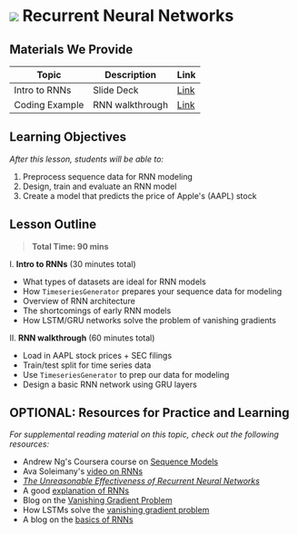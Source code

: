 # ![](https://ga-dash.s3.amazonaws.com/production/assets/logo-9f88ae6c9c3871690e33280fcf557f33.png) Recurrent Neural Networks

## Materials We Provide

| Topic | Description | Link |
| --- | --- | --- |
| Intro to RNNs | Slide Deck | [Link](./rnn.pdf)
| Coding Example | RNN walkthrough | [Link](./rnn-starter.ipynb)|

## Learning Objectives

*After this lesson, students will be able to:*

1. Preprocess sequence data for RNN modeling
2. Design, train and evaluate an RNN model
3. Create a model that predicts the price of Apple's (AAPL) stock

## Lesson Outline

> **Total Time: 90 mins**

I. **Intro to RNNs** (30 minutes total)
- What types of datasets are ideal for RNN models
- How `TimeseriesGenerator` prepares your sequence data for modeling
- Overview of RNN architecture
- The shortcomings of early RNN models
- How LSTM/GRU networks solve the problem of vanishing gradients

II. **RNN walkthrough** (60 minutes total)
- Load in AAPL stock prices + SEC filings
- Train/test split for time series data
- Use `TimeseriesGenerator` to prep our data for modeling
- Design a basic RNN network using GRU layers

## OPTIONAL: Resources for Practice and Learning

*For supplemental reading material on this topic, check out the following resources:*
- Andrew Ng's Coursera course on [Sequence Models](https://www.coursera.org/learn/nlp-sequence-models)
- Ava Soleimany's [video on RNNs](https://www.youtube.com/watch?v=SEnXr6v2ifU)
- [*The Unreasonable Effectiveness of Recurrent Neural Networks*](https://karpathy.github.io/2015/05/21/rnn-effectiveness/)
- A good [explanation of RNNs](https://explained.ai/rnn/index.html)
- Blog on the [Vanishing Gradient Problem](https://towardsdatascience.com/the-vanishing-gradient-problem-69bf08b15484)
- How LSTMs solve the [vanishing gradient problem](https://medium.com/datadriveninvestor/how-do-lstm-networks-solve-the-problem-of-vanishing-gradients-a6784971a577)
- A blog on the [basics of RNNs](https://medium.com/towards-artificial-intelligence/whirlwind-tour-of-rnns-a11effb7808f) 
